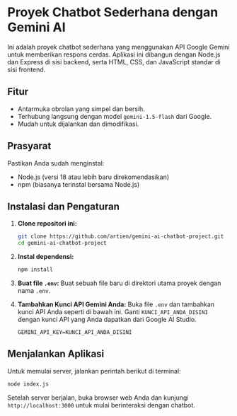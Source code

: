 # Proyek Chatbot Sederhana dengan Gemini AI

Ini adalah proyek chatbot sederhana yang menggunakan API Google Gemini untuk memberikan respons cerdas. Aplikasi ini dibangun dengan Node.js dan Express di sisi backend, serta HTML, CSS, dan JavaScript standar di sisi frontend.

## Fitur

- Antarmuka obrolan yang simpel dan bersih.
- Terhubung langsung dengan model `gemini-1.5-flash` dari Google.
- Mudah untuk dijalankan dan dimodifikasi.

## Prasyarat

Pastikan Anda sudah menginstal:
- Node.js (versi 18 atau lebih baru direkomendasikan)
- npm (biasanya terinstal bersama Node.js)

## Instalasi dan Pengaturan

1.  **Clone repositori ini:**
    ```bash
    git clone https://github.com/artien/gemini-ai-chatbot-project.git
    cd gemini-ai-chatbot-project
    ```

2.  **Instal dependensi:**
    ```bash
    npm install
    ```

3.  **Buat file `.env`:**
    Buat sebuah file baru di direktori utama proyek dengan nama `.env`.

4.  **Tambahkan Kunci API Gemini Anda:**
    Buka file `.env` dan tambahkan kunci API Anda seperti di bawah ini. Ganti `KUNCI_API_ANDA_DISINI` dengan kunci API yang Anda dapatkan dari Google AI Studio.
    ```
    GEMINI_API_KEY=KUNCI_API_ANDA_DISINI
    ```

## Menjalankan Aplikasi

Untuk memulai server, jalankan perintah berikut di terminal:
```bash
node index.js
```

Setelah server berjalan, buka browser web Anda dan kunjungi `http://localhost:3000` untuk mulai berinteraksi dengan chatbot.

